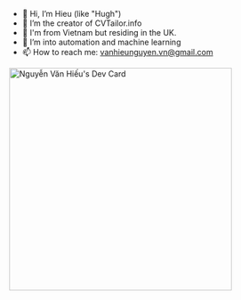 - 👋 Hi, I’m Hieu (like "Hugh")
- 👀 I’m the creator of CVTailor.info
- 🌱 I'm from Vietnam but residing in the UK.
- 💞️ I’m into automation and machine learning
- 📫 How to reach me: vanhieunguyen.vn@gmail.com

<a href="https://app.daily.dev/henry0x"><img src="https://api.daily.dev/devcards/a5e363fb95a0402a94582e7e516da624.png?r=8xv" width="400" alt="Nguyễn Văn Hiếu's Dev Card"/></a>
<!---
henrynguyen0x/henrynguyen0x is a ✨ special ✨ repository because its `README.md` (this file) appears on your GitHub profile.
You can click the Preview link to take a look at your changes.
--->
